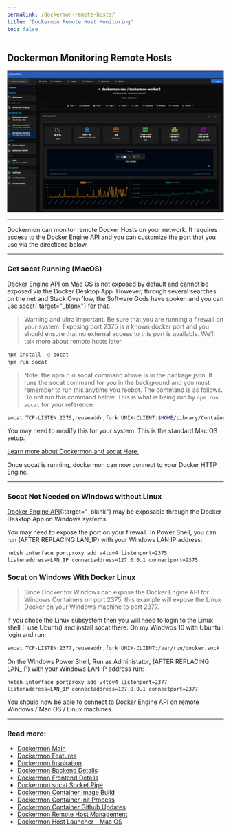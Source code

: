 ```yaml
---
permalink: /dockermon-remote-hosts/
title: "Dockermon Remote Host Monitoring"
toc: false
---
```


## Dockermon Monitoring Remote Hosts

![Dockermon](https://github.com/drumfreak/dockermon/blob/main/docs/images/dockermon-preview.png?raw=true)
<hr />

Dockermon can monitor remote Docker Hosts on your network. It requires access to the Docker Engine API and you can customize the port that you use via the directions below.

<hr />
<div class="content-spacer-sm"></div>

### Get socat Running (MacOS)

[Docker Engine API](https://docs.docker.com/engine/api/v1.41) on Mac OS is not exposed by default and cannot be exposed via the Docker Desktop App. However, through several searches on the net and Stack Overflow, the Software Gods have spoken and you can use [socat](https://www.npmjs.com/package/socat){:target="_blank"}  for that.


> Warning and ultra important. Be sure that you are running a firewall on your system. Exposing port 2375 is a known docker port and you should ensure that no external access to this port is available.  We'll talk more about remote hosts later.


``` bash
npm install -g socat
npm run socat
```

> Note: the npm run socat command above is in the package.json. It runs the socat command for you in the background and you must remember to run this anytime you reobot. The command is as follows. Do not run this command below. This is what is being run by `npm run socat` for your reference:

``` bash
socat TCP-LISTEN:2375,reuseaddr,fork UNIX-CLIENT:$HOME/Library/Containers/com.docker.docker/Data/docker.raw.sock
```

You may need to modify this for your system. This is the standard Mac OS setup.

[Learn more about Dockermon and socat Here.](/dockermon/dockermon-socat)

Once socat is running, dockermon can now connect to your Docker HTTP Engine.

<hr />
<div class="content-spacer-sm"></div>

### Socat Not Needed on Windows without Linux

[Docker Engine API](https://docs.docker.com/engine/api/v1.41){:target="_blank"}  may be exposable through the Docker Desktop App on Windows systems.

You may need to expose the port on your firewall. In Power Shell, you can run (AFTER REPLACING LAN_IP) with your Windows LAN IP address:

```
netsh interface portproxy add v4tov4 listenport=2375 listenaddress=LAN_IP connectaddress=127.0.0.1 connectport=2375

```

<div class="content-spacer-sm"></div>

### Socat on Windows With Docker Linux

> Since Docker for Windows can expose the Docker Engine API for Windows Containers on port 2375, this example will expose the Linux Docker on your Windows machine to port 2377.

If you chose the Linux subsystem then you will need to login to the Linux shell (I use Ubuntu) and install socat there. On my Windwos 10 with Ubuntu I login and run:

``` bash
socat TCP-LISTEN:2377,reuseaddr,fork UNIX-CLIENT:/var/run/docker.sock
```

On the Windows Power Shell, Run as Administator, (AFTER REPLACING LAN_IP) with your Windows LAN IP address run:

```
netsh interface portproxy add v4tov4 listenport=2377 listenaddress=LAN_IP connectaddress=127.0.0.1 connectport=2377
```


You should now be able to connect to Docker Engine API on remote Windows / Mac OS / Linux machines.


<hr />

### Read more:

- [Dockermon Main](/dockermon)
- [Dockermon Features](/dockermon/dockermon-features)
- [Dockermon Inspiration](/dockermon/dockermon-inspiration)
- [Dockermon Backend Details](/dockermon/dockermon-backend)
- [Dockermon Frontend Details](/dockermon/dockermon-frontend)
- [Dockermon socat Socket Pipe](/dockermon/dockermon-socat)
- [Dockermon Container Image Build](/dockermon/dockermon-container-build)
- [Dockermon Container Init Process](/dockermon/dockermon-init)
- [Dockermon Container Github Updates](/dockermon/dockermon-remote-updates)
- [Dockermon Remote Host Management](/dockermon/dockermon-container-remote-hosts)
- [Dockermon Host Launcher - Mac OS](/dockermon/dockermon-host-launcher)
